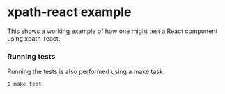 # xpath-react example

This shows a working example of how one might test a React component using
xpath-react.

### Running tests

Running the tests is also performed using a make task.

```
$ make test
```
